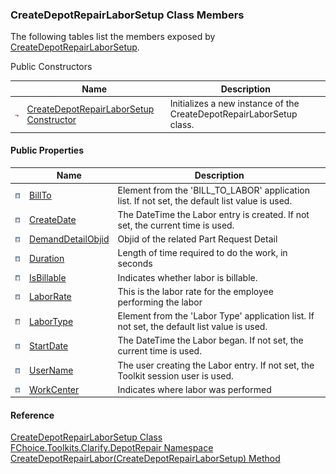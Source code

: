 ﻿### CreateDepotRepairLaborSetup Class Members

The following tables list the members exposed by [CreateDepotRepairLaborSetup](FChoice.Toolkits.Clarify~FChoice.Toolkits.Clarify.DepotRepair.CreateDepotRepairLaborSetup.md).

Public Constructors

|   | Name | Description |
| --- | --- | --- |
| ![Public Constructor](dotnetimages/publicConstructor.png) | [CreateDepotRepairLaborSetup Constructor](FChoice.Toolkits.Clarify~FChoice.Toolkits.Clarify.DepotRepair.CreateDepotRepairLaborSetup~_ctor.md) | Initializes a new instance of the CreateDepotRepairLaborSetup class.   |



#### Public Properties

|   | Name | Description |
| --- | --- | --- |
| ![Public Property](dotnetimages/publicProperty.png) | [BillTo](FChoice.Toolkits.Clarify~FChoice.Toolkits.Clarify.DepotRepair.CreateDepotRepairLaborSetup~BillTo.md) | Element from the 'BILL_TO_LABOR' application list. If not set, the default list value is used.   |
| ![Public Property](dotnetimages/publicProperty.png) | [CreateDate](FChoice.Toolkits.Clarify~FChoice.Toolkits.Clarify.DepotRepair.CreateDepotRepairLaborSetup~CreateDate.md) | The DateTime the Labor entry is created. If not set, the current time is used.   |
| ![Public Property](dotnetimages/publicProperty.png) | [DemandDetailObjid](FChoice.Toolkits.Clarify~FChoice.Toolkits.Clarify.DepotRepair.CreateDepotRepairLaborSetup~DemandDetailObjid.md) | Objid of the related Part Request Detail   |
| ![Public Property](dotnetimages/publicProperty.png) | [Duration](FChoice.Toolkits.Clarify~FChoice.Toolkits.Clarify.DepotRepair.CreateDepotRepairLaborSetup~Duration.md) | Length of time required to do the work, in seconds   |
| ![Public Property](dotnetimages/publicProperty.png) | [IsBillable](FChoice.Toolkits.Clarify~FChoice.Toolkits.Clarify.DepotRepair.CreateDepotRepairLaborSetup~IsBillable.md) | Indicates whether labor is billable.   |
| ![Public Property](dotnetimages/publicProperty.png) | [LaborRate](FChoice.Toolkits.Clarify~FChoice.Toolkits.Clarify.DepotRepair.CreateDepotRepairLaborSetup~LaborRate.md) | This is the labor rate for the employee performing the labor   |
| ![Public Property](dotnetimages/publicProperty.png) | [LaborType](FChoice.Toolkits.Clarify~FChoice.Toolkits.Clarify.DepotRepair.CreateDepotRepairLaborSetup~LaborType.md) | Element from the 'Labor Type' application list. If not set, the default list value is used.   |
| ![Public Property](dotnetimages/publicProperty.png) | [StartDate](FChoice.Toolkits.Clarify~FChoice.Toolkits.Clarify.DepotRepair.CreateDepotRepairLaborSetup~StartDate.md) | The DateTime the Labor began. If not set, the current time is used.   |
| ![Public Property](dotnetimages/publicProperty.png) | [UserName](FChoice.Toolkits.Clarify~FChoice.Toolkits.Clarify.DepotRepair.CreateDepotRepairLaborSetup~UserName.md) | The user creating the Labor entry. If not set, the Toolkit session user is used.   |
| ![Public Property](dotnetimages/publicProperty.png) | [WorkCenter](FChoice.Toolkits.Clarify~FChoice.Toolkits.Clarify.DepotRepair.CreateDepotRepairLaborSetup~WorkCenter.md) | Indicates where labor was performed   |





#### Reference

[CreateDepotRepairLaborSetup Class](FChoice.Toolkits.Clarify~FChoice.Toolkits.Clarify.DepotRepair.CreateDepotRepairLaborSetup.md)  
[FChoice.Toolkits.Clarify.DepotRepair Namespace](FChoice.Toolkits.Clarify~FChoice.Toolkits.Clarify.DepotRepair_namespace.md)  
[CreateDepotRepairLabor(CreateDepotRepairLaborSetup) Method](FChoice.Toolkits.Clarify~FChoice.Toolkits.Clarify.DepotRepair.DepotRepairToolkit~CreateDepotRepairLabor(CreateDepotRepairLaborSetup).md)